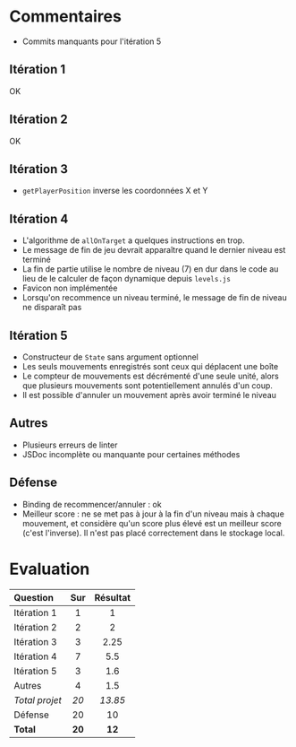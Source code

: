 # Commentaires
 * Commits manquants pour l'itération 5

## Itération 1
 OK

## Itération 2
 OK

## Itération 3
 * `getPlayerPosition` inverse les coordonnées X et Y

## Itération 4
 * L'algorithme de `allOnTarget` a quelques instructions en trop.
 * Le message de fin de jeu devrait apparaître quand le dernier niveau est terminé
 * La fin de partie utilise le nombre de niveau (7) en dur dans le code au lieu de le calculer de façon dynamique depuis `levels.js`
 * Favicon non implémentée
 * Lorsqu'on recommence un niveau terminé, le message de fin de niveau ne disparaît pas

## Itération 5
 * Constructeur de `State` sans argument optionnel
 * Les seuls mouvements enregistrés sont ceux qui déplacent une boîte
 * Le compteur de mouvements est décrémenté d'une seule unité, alors que plusieurs mouvements sont potentiellement annulés d'un coup.
 * Il est possible d'annuler un mouvement après avoir terminé le niveau

## Autres
 * Plusieurs erreurs de linter
 * JSDoc incomplète ou manquante pour certaines méthodes
 
## Défense
 * Binding de recommencer/annuler : ok
 * Meilleur score : ne se met pas à jour à la fin d'un niveau mais à chaque mouvement, et considère qu'un score plus élevé est un meilleur score (c'est l'inverse). Il n'est pas placé correctement dans le stockage local.

# Evaluation 
| Question | Sur | Résultat |
| :------- | :-: | :-: |
| Itération 1 | 1 | 1 |
| Itération 2 | 2 | 2 |
| Itération 3 | 3 | 2.25 |
| Itération 4 | 7 | 5.5 |
| Itération 5 | 3 | 1.6 |
| Autres | 4 | 1.5 |
| _Total projet_ | _20_ | _13.85_ | 
| Défense | 20 | 10 |
| __Total__ | __20__ | __12__ | 
